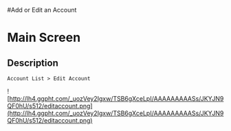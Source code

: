 #Add or Edit an Account

# Main Screen #

## Description ##
```
Account List > Edit Account
```

![http://lh4.ggpht.com/_uozVey2Igxw/TSB6gXceLpI/AAAAAAAAASs/JKYJN9QF0hU/s512/editaccount.png](http://lh4.ggpht.com/_uozVey2Igxw/TSB6gXceLpI/AAAAAAAAASs/JKYJN9QF0hU/s512/editaccount.png)